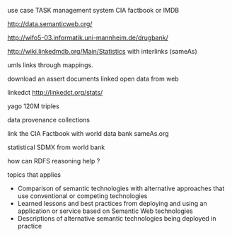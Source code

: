 use case TASK management system
CIA factbook or IMDB

http://data.semanticweb.org/

http://wifo5-03.informatik.uni-mannheim.de/drugbank/

http://wiki.linkedmdb.org/Main/Statistics
with interlinks (sameAs)

umls links through mappings.


download an assert documents linked open data from web

linkedct http://linkedct.org/stats/

yago 120M triples

data provenance collections

link the CIA Factbook with world data bank sameAs.org

statistical SDMX from world bank

how can RDFS reasoning help ?

topics that applies

- Comparison of semantic technologies with alternative approaches that use conventional or competing technologies
- Learned lessons and best practices from deploying and using an application or service based on Semantic Web technologies
- Descriptions of alternative semantic technologies being deployed in practice